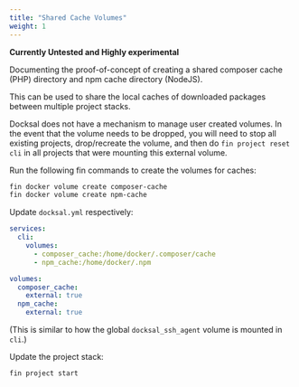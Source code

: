 ```yaml
---
title: "Shared Cache Volumes"
weight: 1
---
```


**Currently Untested and Highly experimental**

Documenting the proof-of-concept of creating a shared composer cache (PHP) directory and npm cache directory (NodeJS).

This can be used to share the local caches of downloaded packages between multiple project stacks.

Docksal does not have a mechanism to manage user created volumes. In the event that the volume needs to be dropped, you 
will need to stop all existing projects, drop/recreate the volume, and then do `fin project reset cli` in all projects 
that were mounting this external volume.

Run the following fin commands to create the volumes for caches:

```bash
fin docker volume create composer-cache
fin docker volume create npm-cache
```

Update `docksal.yml` respectively:

```yaml
services:
  cli:
    volumes:
      - composer_cache:/home/docker/.composer/cache
      - npm_cache:/home/docker/.npm

volumes:
  composer_cache:
    external: true
  npm_cache:
    external: true
```

(This is similar to how the global `docksal_ssh_agent` volume is mounted in `cli`.)

Update the project stack:

```bash
fin project start
```
